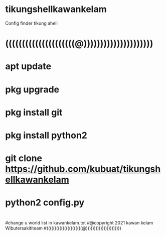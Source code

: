 # tikungshellkawankelam
Config finder tikung ahell

# (((((((((((((((((((((@)))))))))))))))))))))
# apt update
# pkg upgrade
# pkg install git 
# pkg install python2
# git clone https://github.com/kubuat/tikungshellkawankelam
# python2 config.py
# 
#change u world list in kawankelam.txt
#@copyright 2021 kawan kelam Wibutersakititeam
#((((((((((((((((((((((@))))))))))))))))))))))
